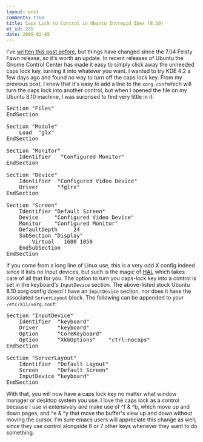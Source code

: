 ```yaml
--- 
layout: post
comments: true
title: Caps Lock to Control in Ubuntu Intrepid Ibex (8.10)
mt_id: 235
date: 2009-02-05
---
```

I've [written this post before](http://dinomite.net/2007/caps-lock-to-control-on-ubuntu/), but things have changed since the 7.04 Feisty Fawn release, so it's worth an update.  In recent releases of Ubuntu the Gnome Control Center has made it easy to simply click away the unneeded caps lock key, turning it into whatever you want.  I wanted to try KDE 4.2 a few days ago and found no way to turn off the caps lock key.  From my previous post, I knew that it's easy to add a line to the `xorg.conf`which will turn the caps lock into another control, but when I opened the file on my Ubuntu 8.10 machine, I was surprised to find very little in it:
<pre class="brush: bash;">
Section "Files"
EndSection

Section "Module"
    Load  "glx"
EndSection

Section "Monitor"
    Identifier   "Configured Monitor"
EndSection

Section "Device"
    Identifier  "Configured Video Device"
    Driver      "fglrx"
EndSection

Section "Screen"
    Identifier "Default Screen"
    Device     "Configured Video Device"
    Monitor    "Configured Monitor"
    DefaultDepth     24
    SubSection "Display"
        Virtual   1680 1050
    EndSubSection
EndSection
</pre>

If you come from a long line of Linux use, this is a very odd X config indeed since it lists no input devices, but such is the magic of <a href="http://en.wikipedia.org/wiki/HAL_(software)">HAL</a> which takes care of all that for you.  The option to turn you caps-lock key into a control is set in the keyboard's `InputDevice` section.  The above-listed stock Ubuntu 8.10 xorg config doesn't have an `InputDevice` section, nor does it have the associated `ServerLayout` block.  The following can be appended to your `/etc/X11/xorg.conf`:

<pre class="brush: bash;">
Section "InputDevice"
    Identifier  "keyboard"
    Driver      "keyboard"
    Option      "CoreKeyboard"
    Option      "XkbOptions"    "ctrl:nocaps"
EndSection

Section "ServerLayout"
    Identifier  "Default Layout"
    Screen      "Default Screen"
    InputDevice "keyboard"
EndSection
</pre>

With that, you will now have a caps lock key no matter what window manager or desktop system you use.  I love the caps lock as a control because I use vi extensively and make use of ^f & ^b, which move up and down pages, and ^e & ^y that move the buffer's view up and down without moving the cursor.  I'm sure emacs users will appreciate this change as well, since they use control alongside 6 or 7 other keys whenever they want to do something.
